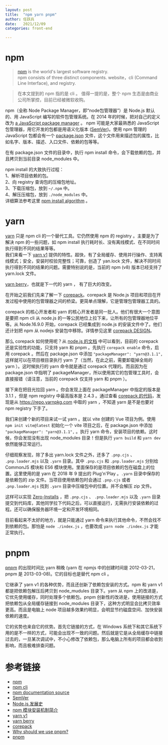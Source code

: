 ```yaml
---
layout: post
title:  "npm yarn pnpm"
author:	任跃兵
date:   2021/12/09         
categories: front-end

---
```



# npm
> [npm](https://www.npmjs.com/) is the world's largest software registry.   
> npm consists of three distinct components. website，cli (Command Line Interface), and registry.

> 在本文提到的 npm 指的是 cli 。 值得一提的是，整个 npm 生态是由商业公司所掌控，目前已经被微软收购。

npm（全称 Node Package Manager，即“node包管理器”）是 Node.js 默认的、用 JavaScript 编写的软件包管理系统。在 2014 年的时候，把对自己的定义改为 [a JavaScript package manager](https://github.com/npm/cli/commit/cbb890eeacc0501ba1b8c6955f1c829c8af9f486) 。
npm 可能是大家最熟悉的 JavaScript 包管理器，用它开发的包都是用语义化版本 ([SemVer](https://semver.org/lang/zh-CN/))。使用 npm 管理的 JavaScript 包都会有一个 [package.json](https://docs.npmjs.com/cli/v8/configuring-npm/package-json) 文件，这个文件用来描述包的属性，比如名字、版本、描述、入口文件、依赖的包等等。

在有 package.json 文件的目录中，执行 npm install 命令，会下载依赖的包，并且拷贝到当前目录 node_modules 中。

npm install 的大致执行过程：  
1、解析项目依赖的包。  
2、向 registry 查询包的压缩包地址。  
3、下载压缩包，放到 `~/.npm` 中。  
4、解压压缩包，放到 `./node_modules` 中。  
详细算法参考这里 [npm install algorithm](https://github.com/npm/documentation/blob/main/content/cli/v6/commands/npm-install.md#algorithm) 。

# yarn
[yarn](https://yarnpkg.com/) 只是 npm cli 的一个替代工具。它仍然使用 npm 的 registry 。主要是为了解决 npm 的一些问题，如 npm install 执行耗时长、没有离线模式、在不同时间执行得到不同的结果等等。  
我们来看一下 [yarn v1](https://classic.yarnpkg.com/lang/en/) 提供的特性。超快，有了全局缓存、使用并行操作、支持离线模式；安全，安装时校验完整性；可靠，创造了 yan.lock 文件，解决不同时间执行得到不同的结果的问题。需要特别说的是，当前的 npm (v8) 版本已经支持了 yarn.lock 文件。

[yarn berry](https://yarnpkg.com/)，也就是下一代的 yarn ， 有了巨大的改变。

在开始之前我们先来了解一下 [corepack](https://github.com/nodejs/corepack)。corepack 是 Node.js 项目和项目在开发过程中使用的包管理器之间的桥梁。更简单点理解，它是管理包管理器工具的。

corepack 的核心开发者和 yarn 的核心开发者是同一批人。他们有很大一个意图是要把 npm cli 从 node.js 的一等公民地位上拉下来，让所有的包管理器地位平等。从 Node.16.9.0 开始，corepack 已经集成到 node.js 的安装文件中了。他们还计划把 npm 从 nodejs 安装包中移除。详情参见这里 [corepack DESIGN](https://github.com/nodejs/corepack/blob/49ea6a2/DESIGN.md#envisioned-workflow)。

那么 corepack 如何使用呢？从 [node.js 的文档](https://nodejs.org/dist/latest-v16.x/docs/api/corepack.html) 中可以看到，目前的 corepack 还是实验性的功能，只支持 yarn 和 pnpm 。先执行 `corepack enable` 命令，启用 corepack 。然后在 package.json 中添加 `"packageManager": "yarn@3.1.1",`  这样就可以在项目根目录执行 yarn 了（当然，在此之前，需要卸载掉全局的 yarn ）。这时候执行的 yarn 命令就是通过 corepack 代理的。而且因为在 package.json 中指明了 packageManager，所以使用其它的包管理工具时，会直接报错（请注意，当前的 corepack 仅支持 yarn 和 pnpm ）。

接下来在把目光拉回 yarn 。你会发现上面在 packageManager 中指定的版本是 3.1.1 ，但是 npm registry 中最高版本是 2.4.3 。通过查看 [corepack 的代码](https://github.com/nodejs/corepack/blob/3b2961aaa8a8f823fcc63eada88379ca00638d7c/config.json#L80)，发现是从 https://repo.yarnpkg.com 中取的 yarn ，不知道 yarn 是不是也要对 npm registry 下手了。

我们来创建个新的项目来试一试 yarn 。就以 vite 创建的 Vue 项目为例。使用 `npm init vite@latest` 初始化一个 vite 项目之后，在 package.json 中添加 `"packageManager": "yarn@3.1.1",` 。执行 yarn 命令，安装项目的依赖。这时候，你会发现没有出现 node_modules 目录！但是执行 `yarn build` 和 `yarn dev` 依然能够正常运行。

仔细观察发现，除了多出 yarn.lock 文件之外，还多了 `.pnp.cjs` 、 `.pnp.loader.mjs` 以及 `.yarn` 目录。其中 `.pnp.cjs` 和 `.pnp.loader.mjs` 分别给 CommonJS 模块和 ES6 模块使用。里面保存的是项目依赖的包在磁盘上的位置。这里使用的是 yarn 在 2018 年 9 提出的 Plug'n'Play 。`.yarn` 目录中保存的是依赖包的 zip 文件。当项目使用依赖包时会通过 `.pnp.cjs` 或者 `.pnp.loader.mjs` 找到 `.yarn` 目录中压缩包中的位置。并不会解压 zip 文件。

这样可以实现 [Zero-Installs](https://yarnpkg.com/features/zero-installs) ，把 `.pnp.cjs` 、 `.pnp.loader.mjs` 以及 `.yarn` 目录提交到代码库，其他同学拉下代码之后，可以直接运行，无需执行安装依赖的过程。还可以确保服务器环境一定和开发环境相同。

目前看起来不太好的地方，就是只能通过 yarn 命令来执行其他命令，不然会找不到依赖的包。那怕是 `node ./index.js` ，也要改成 `yarn node ./index.js` 才能正常执行。

# pnpm
[pnpm](https://pnpm.io/) 的出现时间比 yarn 稍晚 (yarn 在 npmjs 中的创建时间是 2012-03-21，pnpm 是 2013-03-08)。它的目标也是替代 npm cli 。

它继承了 yarn v1 的各种优势，而且还创新了依赖包安装的方式。npm 和 yarn v1 都是把依赖包解压后拷贝到 node_mudules 目录下。yarn 从 npm 上的改进是，它优先使用缓存，同时处理多个依赖包。pnpm 创新性的改进是，使用链接的方式把依赖包从全局缓存链接到 node_modules 目录下，这种方式明显会比拷贝效率更高。而且是电脑上 node 项目越多效果约明显，会明显节约磁盘空间、加快安装依赖的速度。

它的劣势也来自它的优势。首先它链接的方式，在 Windows 系统下和其它系统下用的是不一样的方式，可能会出现不一致的问题。然后就是它是从全局缓存中链接过去的，一旦某次调试中，不小心修改了依赖包，那么电脑上所有的项目都会收到影响，而且极难排查问题。

# 参考链接
- [npm](https://www.npmjs.com/)
- [npm cli](https://github.com/npm/cli/)
- [npm documentation source](https://github.com/npm/documentation)
- [SemVer](https://semver.org/lang/zh-CN/)
- [Node.js 发展史](http://www.ayqy.net/blog/node-js发展史/)
- [npm 模块安装机制简介](https://www.ruanyifeng.com/blog/2016/01/npm-install.html)
- [yarn v1](https://classic.yarnpkg.com/lang/en/)
- [yarn berry](https://yarnpkg.com/)
- [corepack](https://github.com/nodejs/corepack)
- [Why should we use pnpm?](https://www.kochan.io/nodejs/why-should-we-use-pnpm.html)
- [pnpm](https://pnpm.io/)
